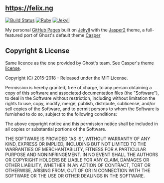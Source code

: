 ## https://felix.ng

[![Build Status](https://travis-ci.org/jekyller/jasper2.svg?branch=master)](https://travis-ci.org/jekyller/jasper2)
[![Ruby](https://img.shields.io/badge/ruby-2.4.2-blue.svg?style=flat)](http://travis-ci.org/jekyller/jasper2)
[![Jekyll](https://img.shields.io/badge/jekyll-3.6.2-blue.svg?style=flat)](http://travis-ci.org/jekyller/jasper2)

My personal [GitHub Pages](https://pages.github.com/) built on [Jekyll](https://jekyllrb.com/) with the [Jasper2](https://jekyller.github.io/jasper2) theme, a full-featured port of Ghost's default theme [Casper](https://github.com/tryghost/casper)

## Copyright & License

Same licence as the one provided by Ghost's team. See Casper's theme [license](GHOST.txt).

Copyright (C) 2015-2018 - Released under the MIT License.

Permission is hereby granted, free of charge, to any person obtaining a copy of this software and associated documentation files (the "Software"), to deal in the Software without restriction, including without limitation the rights to use, copy, modify, merge, publish, distribute, sublicense, and/or sell copies of the Software, and to permit persons to whom the Software is furnished to do so, subject to the following conditions:

The above copyright notice and this permission notice shall be included in all copies or substantial portions of the Software.

THE SOFTWARE IS PROVIDED "AS IS", WITHOUT WARRANTY OF ANY KIND, EXPRESS OR IMPLIED, INCLUDING BUT NOT LIMITED TO THE WARRANTIES OF MERCHANTABILITY, FITNESS FOR A PARTICULAR PURPOSE AND
NONINFRINGEMENT. IN NO EVENT SHALL THE AUTHORS OR COPYRIGHT HOLDERS BE LIABLE FOR ANY CLAIM, DAMAGES OR OTHER LIABILITY, WHETHER IN AN ACTION OF CONTRACT, TORT OR OTHERWISE, ARISING FROM, OUT OF OR IN CONNECTION WITH THE SOFTWARE OR THE USE OR OTHER DEALINGS IN THE SOFTWARE.
